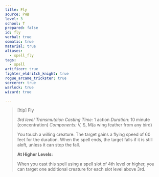 ```yaml
---
title: Fly
source: PHB
level: 3
school: T
prepared: false
id: fly
verbal: true
somatic: true
material: true
aliases:
  - spell_fly
tags:
  - spell
artificer: true
fighter_eldritch_knight: true
rogue_arcane_trickster: true
sorcerer: true
warlock: true
wizard: true

---
```

>[!tip] Fly
>
> *3rd level Transmutaion*
> *Casting Time:* 1 action
> *Duration:* 10 minute (concentration)
> *Components:* V, S, M(a wing feather from any bird)
>
>You touch a willing creature. The target gains a flying speed of 60 feet for the duration. When the spell ends, the target falls if it is still aloft, unless it can stop the fall.
>
>**At Higher Levels:**
>
>When you cast this spell using a spell slot of 4th level or higher, you can target one additional creature for each slot level above 3rd.
>

